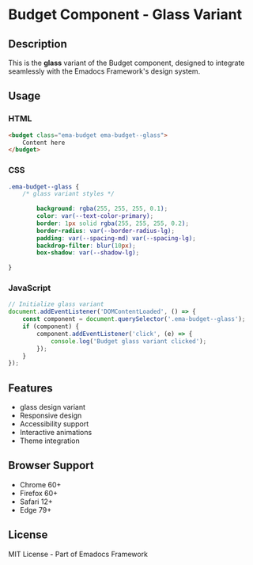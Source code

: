 # Budget Component - Glass Variant

## Description
This is the **glass** variant of the Budget component, designed to integrate seamlessly with the Emadocs Framework's design system.

## Usage

### HTML
```html
<budget class="ema-budget ema-budget--glass">
    Content here
</budget>
```

### CSS
```css
.ema-budget--glass {
    /* glass variant styles */
    
        background: rgba(255, 255, 255, 0.1);
        color: var(--text-color-primary);
        border: 1px solid rgba(255, 255, 255, 0.2);
        border-radius: var(--border-radius-lg);
        padding: var(--spacing-md) var(--spacing-lg);
        backdrop-filter: blur(10px);
        box-shadow: var(--shadow-lg);
    
}
```

### JavaScript
```javascript
// Initialize glass variant
document.addEventListener('DOMContentLoaded', () => {
    const component = document.querySelector('.ema-budget--glass');
    if (component) {
        component.addEventListener('click', (e) => {
            console.log('Budget glass variant clicked');
        });
    }
});
```

## Features
- glass design variant
- Responsive design
- Accessibility support
- Interactive animations
- Theme integration

## Browser Support
- Chrome 60+
- Firefox 60+
- Safari 12+
- Edge 79+

## License
MIT License - Part of Emadocs Framework
